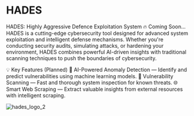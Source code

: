 # HADES
HADES: Highly Aggressive Defence Exploitation System
🔥 Coming Soon...
HADES is a cutting-edge cybersecurity tool designed for advanced system exploitation and intelligent defense mechanisms. Whether you're conducting security audits, simulating attacks, or hardening your environment, HADES combines powerful AI-driven insights with traditional scanning techniques to push the boundaries of cybersecurity.

💡 Key Features (Planned)
🚀 AI-Powered Anomaly Detection — Identify and predict vulnerabilities using machine learning models.
🔐 Vulnerability Scanning — Fast and thorough system inspection for known threats.
🌐 Smart Web Scraping — Extract valuable insights from external resources with intelligent scraping.

![hades_logo_2](https://github.com/user-attachments/assets/2789b76c-1fe6-4431-9f3b-5cb7c17dbb89)
